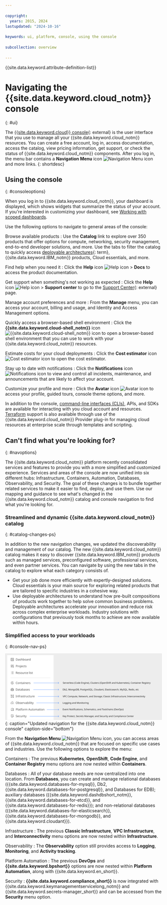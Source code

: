```yaml
---

copyright:
  years: 2015, 2024
lastupdated: "2024-10-16"

keywords: ui, platform, console, using the console

subcollection: overview

---
```


{{site.data.keyword.attribute-definition-list}}

# Navigating the {{site.data.keyword.cloud_notm}} console
{: #ui}

The [{{site.data.keyword.cloud}} console](https://cloud.ibm.com){: external} is the user interface that you use to manage all your {{site.data.keyword.cloud_notm}} resources. You can create a free account, log in, access documentation, access the catalog, view pricing information, get support, or check the status of {{site.data.keyword.cloud_notm}} components. After you log in, the menu bar contains a **Navigation Menu** icon ![Navigation Menu icon](../icons/icon_hamburger.svg "Menu") and more links.
{: shortdesc}

## Using the console
{: #consoleoptions}

When you log in to {{site.data.keyword.cloud_notm}}, your dashboard is displayed, which shows widgets that summarize the status of your account. If you're interested in customizing your dashboard, see [Working with scoped dashboards](/docs/account?topic=account-custom-dashboard).

Use the following options to navigate to general areas of the console:

Browse available products
:   Use the **Catalog** link to explore over 350 products that offer options for compute, networking, security management, end-to-end developer solutions, and more. Use the tabs to filter the catalog to quickly access [deployable architectures](#x10293733){: term}, {{site.data.keyword.IBM_notm}} products, Cloud essentials, and more. 

Find help when you need it
:   Click the **Help** icon ![Help icon](../icons/help.svg "Help") > **Docs** to access the product documentation. 

Get support when something's not working as expected
:   Click the **Help** icon ![Help icon](../icons/help.svg "Help") > **Support center** to go to the [Support Center](https://cloud.ibm.com/unifiedsupport/supportcenter){: external} page.

Manage account preferences and more
:   From the **Manage** menu, you can access your account, billing and usage, and Identity and Access Management options.

Quickly access a browser-based shell environment
:   Click the **{{site.data.keyword.cloud-shell_notm}}** icon ![{{site.data.keyword.cloud-shell_notm}} icon](../icons/terminal-cloud-shell.svg "Cloud Shell") to open a browser-based shell environment that you can use to work with your {{site.data.keyword.cloud_notm}} resources.

Estimate costs for your cloud deployments
:   Click the **Cost estimator** icon ![Cost estimator icon](../icons/calculator.svg "Cost Estimator") to open the cost estimator.

Stay up to date with notifications
:   Click the **Notifications** icon ![Notifications icon](../icons/Notification.svg "Notifications") to view and control all incidents, maintenance, and announcements that are likely to affect your account.

Customize your profile and more
:   Click the **Avatar** icon ![Avatar icon](../icons/i-avatar-icon.svg "Avatar") to access your profile, guided tours, console theme options, and more.

In addition to the console, [command-line interfaces (CLIs)](/docs/cli?topic=cli-getting-started), APIs, and SDKs are available for interacting with you cloud account and resources. [Terraform](/docs/ibm-cloud-provider-for-terraform?topic=ibm-cloud-provider-for-terraform-getting-started) support is also available through use of the {{site.data.keyword.cloud_notm}} Provider plug-in for managing cloud resources at enterprise scale through templates and scripting. 

## Can't find what you're looking for? 
{: #navoptions}

The {{site.data.keyword.cloud_notm}} platform recently consolidated services and features to provide you with a more simplified and customized experience. Services and areas of the console are now unified into six different hubs: Infrastructure, Containers, Automation, Databases, Observability, and Security. The goal of these changes is to bundle together related services to make it easier to find, deploy, and use them. Use our mapping and guidance to see what's changed in the {{site.data.keyword.cloud_notm}} catalog and console navigation to find what you're looking for. 

### Streamlined and dynamic {{site.data.keyword.cloud_notm}} catalog 
{: #catalog-changes-ps}

In addition to the new navigation changes, we updated the discoverability and management of our catalog. The new {{site.data.keyword.cloud_notm}} catalog makes it easy to discover {{site.data.keyword.IBM_notm}} products such as managed services, preconfigured software, professional services, and even partner services. You can navigate by using the new tabs in the catalog to explore what each category consists of. 

* Get your job done more efficiently with expertly-designed solutions. Cloud essentials is your main source for exploring related products that are tailored to specific industries in a cohesive way. 
* Use deployable architectures to understand how pre-built compositions of products work together to help solve common business problems. Deployable architectures accelerate your innovation and reduce risk across complex enterprise workloads. Industry solutions with configurations that previously took months to achieve are now available within hours.

### Simplified access to your workloads
{: #console-nav-ps}

![The image shows the navigation menu for the {{site.data.keyword.cloud_notm}} console. ](images/ps_nav.svg "Updated navigation for the {{site.data.keyword.cloud_notm}} console"){: caption="Updated navigation for the {{site.data.keyword.cloud_notm}} console" caption-side="bottom"}

From the **Navigation Menu** ![Navigation Menu icon](../icons/icon_hamburger.svg "Menu"), you can access areas of {{site.data.keyword.cloud_notm}} that are focused on specific use cases and industries. Use the following options to explore the menu: 

Containers
:   The previous **Kubernetes**, **OpenShift**, **Code Engine**, and **Container Registry** menu options are now nested within **Containers**. 

Databases
:   All of your database needs are now centralized into one location. From **Databases**, you can create and manage relational databases ({{site.data.keyword.databases-for-mysql}}, Db2, {{site.data.keyword.databases-for-postgresql}}, and Databases for EDB); auxiliary databases ({{site.data.keyword.dashdbshort_notm}}, {{site.data.keyword.databases-for-etcd}}, and {{site.data.keyword.databases-for-redis}}); and non-relational databases ({{site.data.keyword.databases-for-elasticsearch}}, {{site.data.keyword.databases-for-mongodb}}, and {{site.data.keyword.cloudant}}). 

Infrastructure
:   The previous **Classic Infrastructure**, **VPC Infrastructure**, and **Interconnectivity** menu options are now nested within **Infrastructure**.

Observability
:   The **Observability** option still provides access to **Logging**, **Monitoring**, and **Activity tracking**. 

Platform Automation
:   The previous **DevOps** and **{{site.data.keyword.bpshort}}** options are now nested within **Platform Automation**, along with {{site.data.keyword.en_short}}.

Security
:   **{{site.data.keyword.compliance_short}}** is now integrated with {{site.data.keyword.keymanagementservicelong_notm}} and {{site.data.keyword.secrets-manager_short}} and can be accessed from the **Security** menu option. 
